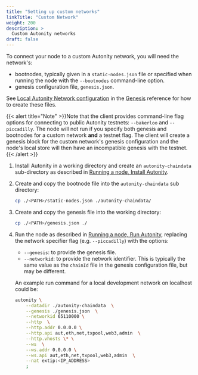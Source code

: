 ```yaml
---
title: "Setting up custom networks"
linkTitle: "Custom Network"
weight: 200
description: >
  Custom Autonity networks
draft: false
---
```


To connect your node to a custom Autonity network, you will need the network's:
  - bootnodes, typically given in a  `static-nodes.json` file or specified when running the node with the `--bootnodes` command-line option.
  - genesis configuration file,  `genesis.json`.

  See [Local Autonity Network configuration](/reference/genesis/#local-autonity-network-configuration) in the [Genesis](/reference/genesis/) reference for how to create these files.

{{< alert title="Note" >}}Note that the client provides command-line flag options for connecting to public Autonity testnets: `--bakerloo` and `--piccadilly`. The node will not run if you specify both genesis and bootnodes for a custom network **and** a testnet flag. The client will create a genesis block for the custom network's genesis configuration and the node's local store will then have an incompatible genesis with the testnet.{{< /alert >}}

1. Install Autonity in a working directory and create an `autonity-chaindata` sub-directory as described in [Running a node, Install Autonity](/node-operators/install-aut/).

2. Create and copy the bootnode file into the `autonity-chaindata` sub directory:

	```bash
	cp ./<PATH>/static-nodes.json ./autonity-chaindata/
    ```

3. Create and copy the genesis file into the working directory:

	```bash
	cp ./<PATH>/genesis.json ./
    ```
4. Run the node as described in [Running a node, Run Autonity](/node-operators/run-aut/), replacing the network specifier flag (e.g. `--piccadilly`) with the options:
	- `--genesis`: to provide the genesis file.
	- `--networkid`: to provide the network identifier. This is typically the same value as the `chainId` file in the genesis configuration file, but may be different.

	An example run command for a local development network on localhost could be:
	
	```bash
	autonity \
	    --datadir ./autonity-chaindata  \
	    --genesis ./genesis.json  \
	    --networkid 65110000 \
	    --http  \
	    --http.addr 0.0.0.0 \
	    --http.api aut,eth,net,txpool,web3,admin  \
	    --http.vhosts \* \
	    --ws  \
	    --ws.addr 0.0.0.0 \
	    --ws.api aut,eth,net,txpool,web3,admin  \
	    --nat extip:<IP_ADDRESS>  
	    ;
	```


